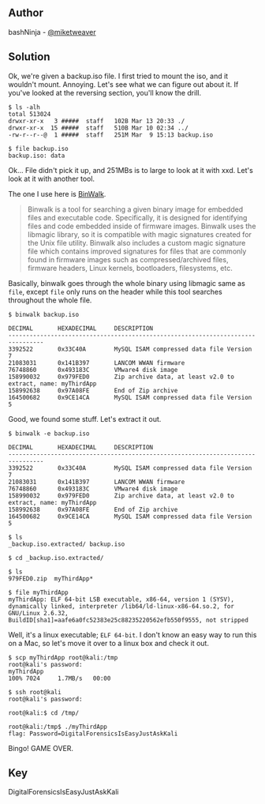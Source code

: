 ## Author
bashNinja - [@miketweaver](https://twitter.com/miketweaver)

## Solution

Ok, we're given a backup.iso file. I first tried to mount the iso, and it wouldn't mount. Annoying. Let's see what we can figure out about it. If you've looked at the reversing section, you'll know the drill.

```
$ ls -alh
total 513024
drwxr-xr-x   3 #####  staff   102B Mar 13 20:33 ./
drwxr-xr-x  15 #####  staff   510B Mar 10 02:34 ../
-rw-r--r--@  1 #####  staff   251M Mar  9 15:13 backup.iso

$ file backup.iso
backup.iso: data
```
Ok... File didn't pick it up, and 251MBs is to large to look at it with xxd. Let's look at it with another tool.

The one I use here is [BinWalk](http://tools.kali.org/forensics/binwalk).
> Binwalk is a tool for searching a given binary image for embedded files and executable code. Specifically, it is designed for identifying files and code embedded inside of firmware images. Binwalk uses the libmagic library, so it is compatible with magic signatures created for the Unix file utility. Binwalk also includes a custom magic signature file which contains improved signatures for files that are commonly found in firmware images such as compressed/archived files, firmware headers, Linux kernels, bootloaders, filesystems, etc.

Basically, binwalk goes through the whole binary using libmagic same as `file`, except `file` only runs on the header while this tool searches throughout the whole file.

```
$ binwalk backup.iso

DECIMAL       HEXADECIMAL     DESCRIPTION
--------------------------------------------------------------------------------
3392522       0x33C40A        MySQL ISAM compressed data file Version 7
21083031      0x141B397       LANCOM WWAN firmware
76748860      0x493183C       VMware4 disk image
158990032     0x979FED0       Zip archive data, at least v2.0 to extract, name: myThirdApp
158992638     0x97A08FE       End of Zip archive
164500682     0x9CE14CA       MySQL ISAM compressed data file Version 5
```

Good, we found some stuff. Let's extract it out.

```
$ binwalk -e backup.iso

DECIMAL       HEXADECIMAL     DESCRIPTION
--------------------------------------------------------------------------------
3392522       0x33C40A        MySQL ISAM compressed data file Version 7
21083031      0x141B397       LANCOM WWAN firmware
76748860      0x493183C       VMware4 disk image
158990032     0x979FED0       Zip archive data, at least v2.0 to extract, name: myThirdApp
158992638     0x97A08FE       End of Zip archive
164500682     0x9CE14CA       MySQL ISAM compressed data file Version 5

$ ls
_backup.iso.extracted/ backup.iso

$ cd _backup.iso.extracted/

$ ls
979FED0.zip  myThirdApp*

$ file myThirdApp
myThirdApp: ELF 64-bit LSB executable, x86-64, version 1 (SYSV), dynamically linked, interpreter /lib64/ld-linux-x86-64.so.2, for GNU/Linux 2.6.32, BuildID[sha1]=aafe6a0fc52383e25c88235220562efb550f9555, not stripped
```

Well, it's a linux executable; `ELF 64-bit`. I don't know an easy way to run this on a Mac, so let's move it over to a linux box and check it out.

```
$ scp myThirdApp root@kali:/tmp
root@kali's password:
myThirdApp                                                                        100% 7024     1.7MB/s   00:00

$ ssh root@kali
root@kali's password:

root@kali:$ cd /tmp/

root@kali:/tmp$ ./myThirdApp
flag: Password=DigitalForensicsIsEasyJustAskKali
```
Bingo! GAME OVER.

## Key
DigitalForensicsIsEasyJustAskKali
